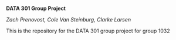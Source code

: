 **DATA 301 Group Project**

*Zach Prenovost, Cole Van Steinburg, Clarke Larsen*

This is the repository for the DATA 301 group project for group 1032
